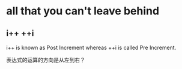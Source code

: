 # all that you can't leave behind


## i++ ++i
i++ is known as Post Increment whereas ++i is called Pre Increment.

表达式的运算的方向是从左到右？
